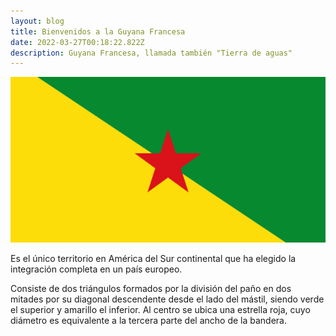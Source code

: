 ```yaml
---
layout: blog
title: Bienvenidos a la Guyana Francesa
date: 2022-03-27T00:18:22.822Z
description: Guyana Francesa, llamada también "Tierra de aguas"
---
```



![bandera de Guyana](../../src/images/guyana-francesa.png)

Es el único territorio en América del Sur continental que ha elegido la integración completa en un país europeo.

Consiste de dos triángulos formados por la división del paño en dos mitades por su diagonal descendente desde el lado del mástil, siendo verde el superior y amarillo el inferior. Al centro se ubica una estrella roja, cuyo diámetro es equivalente a la tercera parte del ancho de la bandera.